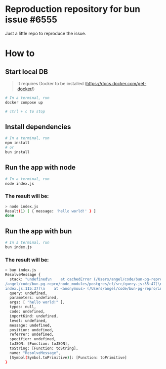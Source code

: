 # Reproduction repository for bun issue #6555

Just a little repo to reproduce the issue.

# How to

## Start local DB
> It requires Docker to be installed (https://docs.docker.com/get-docker/)

```bash
# In a terminal, run
docker compose up

# ctrl + c to stop
```

## Install dependencies
```bash
# In a terminal, run
npm install
# or
bun install
```

## Run the app with node
```bash
# In a terminal, run
node index.js
```

### The result will be:
```bash
> node index.js
Result(1) [ { message: 'hello world!' } ]
done
```

## Run the app with bun
```bash
# In a terminal, run
bun index.js
```

### The result will be:
```bash
> bun index.js
ResolveMessage {
  stack: "undefined\n    at cachedError (/Users/angel/code/bun-pg-repro/node_modules/postgres/cf/src/query.js:171:27)\n    at new Query (/Users
/angel/code/bun-pg-repro/node_modules/postgres/cf/src/query.js:35:47)\n    at sql (/Users/angel/code/bun-pg-repro/node_modules/postgres/cf/src/
index.js:115:37)\n    at <anonymous> (/Users/angel/code/bun-pg-repro/index.js:7:19)",
  query: undefined,
  parameters: undefined,
  args: [ "hello world!" ],
  types: null,
  code: undefined,
  importKind: undefined,
  level: undefined,
  message: undefined,
  position: undefined,
  referrer: undefined,
  specifier: undefined,
  toJSON: [Function: toJSON],
  toString: [Function: toString],
  name: "ResolveMessage",
  [Symbol(Symbol.toPrimitive)]: [Function: toPrimitive]
}
```
